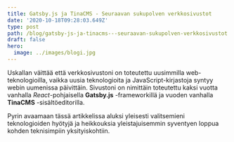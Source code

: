```yaml
---
title: Gatsby.js ja TinaCMS - Seuraavan sukupolven verkkosivustot
date: '2020-10-18T09:28:03.649Z'
type: post
path: /blog/gatsby-js-ja-tinacms---seuraavan-sukupolven-verkkosivustot
draft: false
hero:
  image: ../images/blogi.jpg
---
```

Uskallan väittää että verkkosivustoni on toteutettu uusimmilla web-teknologioilla, vaikka uusia teknologioita ja JavaScript-kirjastoja syntyy webin uumenissa päivittäin. Sivustoni on nimittäin toteutettu kaksi vuotta vanhalla _React_-pohjaisella **Gatsby.js** -frameworkillä ja vuoden vanhalla **TinaCMS** -sisältöeditorilla.

Pyrin avaamaan tässä artikkelissa aluksi yleisesti valitsemieni teknologioiden hyötyjä ja heikkouksia yleistajuisemmin syventyen loppua kohden teknisimpiin yksityiskohtiin.